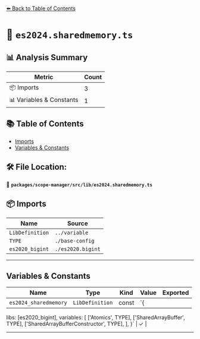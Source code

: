[⬅️ Back to Table of Contents](../../../../index.md)

# 📄 `es2024.sharedmemory.ts`

## 📊 Analysis Summary

| Metric | Count |
|--------|-------|
| 📦 Imports | 3 |
| 📊 Variables & Constants | 1 |

## 📚 Table of Contents

- [Imports](#imports)
- [Variables & Constants](#variables-constants)

## 🛠️ File Location:
📂 **`packages/scope-manager/src/lib/es2024.sharedmemory.ts`**

## 📦 Imports

| Name | Source |
|------|--------|
| `LibDefinition` | `../variable` |
| `TYPE` | `./base-config` |
| `es2020_bigint` | `./es2020.bigint` |


---

## Variables & Constants

| Name | Type | Kind | Value | Exported |
|------|------|------|-------|----------|
| `es2024_sharedmemory` | `LibDefinition` | const | `{
  libs: [es2020_bigint],
  variables: [
    ['Atomics', TYPE],
    ['SharedArrayBuffer', TYPE],
    ['SharedArrayBufferConstructor', TYPE],
  ],
}` | ✓ |


---